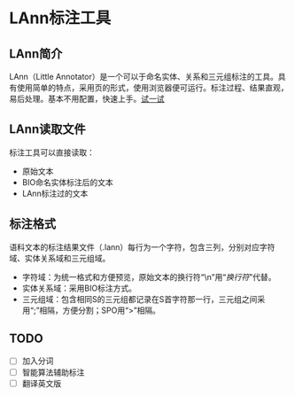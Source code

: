 # LAnn标注工具

## LAnn简介

LAnn（Little Annotator）是一个可以于命名实体、关系和三元组标注的工具。具有使用简单的特点，采用页的形式，使用浏览器便可运行。标注过程、结果直观，易后处理。基本不用配置，快速上手。[试一试](www.bing.com)

## LAnn读取文件
标注工具可以直接读取：
- 原始文本
- BIO命名实体标注后的文本
- LAnn标注过的文本
## 标注格式
语料文本的标注结果文件（.lann）每行为一个字符，包含三列，分别对应字符域、实体关系域和三元组域。

- 字符域：为统一格式和方便预览，原始文本的换行符“\n”用“_换行符_”代替。
- 实体关系域：采用BIO标注方式。
- 三元组域：包含相同S的三元组都记录在S首字符那一行，三元组之间采用“;”相隔，方便分割；SPO用“>”相隔。

## TODO

- [ ] 加入分词
- [ ] 智能算法辅助标注
- [ ] 翻译英文版

